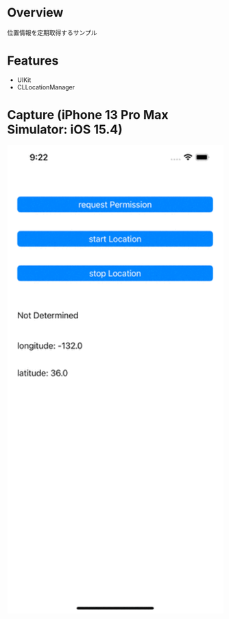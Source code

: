 # Overview

位置情報を定期取得するサンプル

# Features

- UIKit
- CLLocationManager

# Capture (iPhone 13 Pro Max Simulator: iOS 15.4)
<img width="528" alt="スクリーンショット 2021-12-14 1 49 25" src="./capture.gif">
